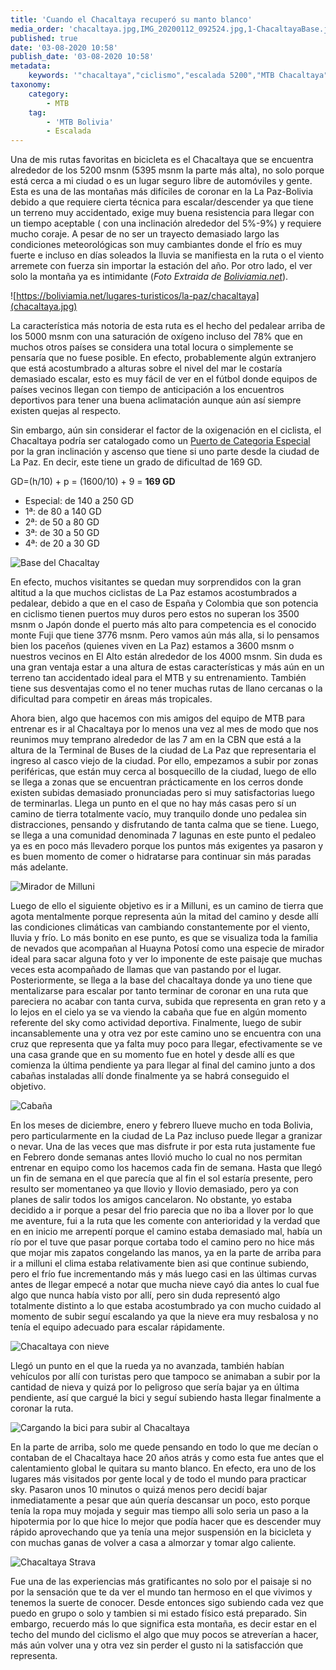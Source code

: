 ```yaml
---
title: 'Cuando el Chacaltaya recuperó su manto blanco'
media_order: 'chacaltaya.jpg,IMG_20200112_092524.jpg,1-ChacaltayaBase.jpg,3-milluni.jpg,2-ChacaltayaCabana.jpg,4-chacaltayaNieve2.jpg,4-chacaltayaNieve.jpg,Strava.jpg'
published: true
date: '03-08-2020 10:58'
publish_date: '03-08-2020 10:58'
metadata:
    keywords: '"chacaltaya","ciclismo","escalada 5200","MTB Chacaltaya"'
taxonomy:
    category:
        - MTB
    tag:
        - 'MTB Bolivia'
        - Escalada
---
```


Una de mis rutas favoritas en bicicleta es el Chacaltaya que se encuentra alrededor de los 5200 msnm (5395 msnm la parte más alta), no solo porque está cerca a mi ciudad o es un lugar seguro libre de automóviles y gente. Esta es una de las montañas más difíciles de coronar en la La Paz-Bolivia debido a que requiere cierta técnica para escalar/descender ya que tiene un terreno muy accidentado, exige muy buena resistencia para llegar con un tiempo aceptable ( con una inclinación alrededor del 5%-9%) y requiere mucho coraje.  A pesar de no ser un trayecto demasiado largo las condiciones meteorológicas son muy cambiantes donde el frío es muy fuerte e incluso en días soleados la lluvia se manifiesta en la ruta o el viento arremete con fuerza sin importar la estación del año. Por otro lado, el ver solo la montaña ya es intimidante (_Foto Extraida de [Boliviamia.net](https://boliviamia.net/lugares-turisticos/la-paz/chacaltaya)_).  

![https://boliviamia.net/lugares-turisticos/la-paz/chacaltaya](chacaltaya.jpg)

La característica más notoria de esta ruta es el hecho del pedalear arriba de los 5000 msnm con una saturación de oxígeno incluso del 78% que en muchos otros países se considera una total locura o simplemente se pensaría que no fuese posible. En efecto, probablemente algún extranjero que está acostumbrado a alturas sobre el nivel del mar le costaría demasiado escalar, esto es muy fácil de ver en el fútbol donde equipos de países vecinos llegan con tiempo de anticipación a los encuentros deportivos para tener una buena aclimatación aunque aún así siempre existen quejas al respecto. 

Sin embargo, aún sin considerar el factor de la oxigenación en el ciclista, el Chacaltaya podría ser catalogado como un [Puerto de Categoria Especial](https://es.wikipedia.org/wiki/Puerto_(monta%C3%B1a)) por la gran inclinación y ascenso que tiene si uno parte desde la ciudad de La Paz. En decir, este tiene un grado de dificultad de 169 GD. 

GD=(h/10) + p = (1600/10) + 9 = **169 GD**
* Especial: de 140 a 250 GD
* 1ª: de 80 a 140 GD
* 2ª: de 50 a 80 GD
* 3ª: de 30 a 50 GD
* 4ª: de 20 a 30 GD

![Base del Chacaltay](1-ChacaltayaBase.jpg)
 
En efecto, muchos visitantes se quedan muy sorprendidos con la gran altitud a la que muchos ciclistas de La Paz estamos acostumbrados a pedalear, debido a que en el caso de España y Colombia que son potencia en ciclismo tienen puertos muy duros pero estos no superan los 3500 msnm o Japón donde el puerto más alto para competencia es el conocido monte Fuji que tiene 3776 msnm. Pero vamos aún más alla, si lo pensamos bien los paceños (quienes viven en La Paz) estamos a 3600 msnm o nuestros vecinos en El Alto están alrededor de los 4000 msnm. Sin duda es una gran ventaja estar a una altura de estas características y más aún en un terreno tan accidentado ideal para el MTB y su entrenamiento. También tiene sus desventajas como el no tener muchas rutas de llano cercanas o la dificultad para competir en áreas más tropicales. 
 
 
Ahora bien, algo que hacemos con mis amigos del equipo de MTB para entrenar es ir al Chacaltaya por lo menos una vez al mes de modo que nos reunimos muy temprano alrededor de las 7 am en la CBN que está a la altura de la Terminal de Buses de la ciudad de La Paz que representaria el ingreso al casco viejo de la ciudad. Por ello, empezamos a subir por zonas periféricas, que están muy cerca al bosquecillo de la ciudad, luego de ello se llega a zonas que se encuentran prácticamente en los cerros donde existen subidas demasiado pronunciadas pero si muy satisfactorias luego de terminarlas. Llega un punto en el que no hay más casas pero sí un camino de tierra totalmente vacío, muy tranquilo donde uno pedalea sin distracciones, pensando y disfrutando de tanta calma que se tiene. Luego, se llega a una comunidad denominada 7 lagunas en este punto el pedaleo ya es en poco más llevadero porque los puntos más exigentes ya pasaron y es buen momento de comer o hidratarse para continuar sin más paradas más adelante. 

![Mirador de Milluni](3-milluni.jpg)

Luego de ello el siguiente objetivo es ir a Milluni, es un camino de tierra que agota mentalmente porque representa aún la mitad del camino y desde allí las condiciones climáticas van cambiando constantemente por el viento, lluvia y frío. Lo más bonito en ese punto, es que se visualiza toda la familia de nevados que acompañan al Huayna Potosí como una especie de mirador ideal para sacar alguna foto y ver lo imponente de este paisaje que muchas veces esta acompañado de llamas que van pastando por el lugar. Posteriormente,  se llega a la base del chacaltaya donde ya uno tiene que mentalizarse para escalar por tanto terminar de coronar en una ruta que pareciera no acabar con tanta curva, subida que representa en gran reto y a lo lejos en el cielo ya se va viendo la cabaña que fue en algún momento referente del sky como actividad deportiva. Finalmente, luego de subir incansablemente una y otra vez por este camino uno se encuentra con una cruz que representa que ya falta muy poco para llegar, efectivamente se ve una casa grande que en su momento fue en hotel y desde allí es que comienza la última pendiente ya para llegar al final del camino junto a dos cabañas instaladas allí donde finalmente ya se habrá conseguido el objetivo.

![Cabaña](2-ChacaltayaCabana.jpg)
 
En los meses de diciembre, enero y febrero llueve mucho en toda Bolivia, pero particularmente en la ciudad de La Paz incluso puede llegar a granizar o nevar. Una de las veces que mas disfrute ir por esta ruta justamente fue en Febrero donde semanas antes llovió mucho lo cual no nos permitan entrenar en equipo como los hacemos cada fin de semana. Hasta que llegó un fin de semana en el que parecía que al fin el sol estaría presente, pero resulto ser momentaneo ya que llovio y llovio demasiado, pero ya con planes de salir todos los amigos cancelaron. No obstante,  yo estaba decidido a ir porque a pesar del frio parecia que no iba a llover por lo que me aventure, fui a la ruta que les comente con anterioridad y la verdad que en en inicio me arrepentí porque el camino estaba demasiado mal, había un río por el tuve que pasar porque cortaba todo el camino pero no hice más que mojar mis zapatos congelando las manos, ya en la parte de arriba para ir a milluni el clima estaba relativamente bien asi que continue subiendo, pero el frío fue incrementando más y más luego casi en las últimas curvas antes de llegar empecé a notar que mucha nieve cayó dia antes lo cual fue algo que nunca había visto por allí, pero sin duda representó algo totalmente distinto a lo que estaba acostumbrado ya con mucho cuidado al momento de subir seguí escalando ya que la nieve era muy resbalosa y no tenía el equipo adecuado para escalar rápidamente.

![Chacaltaya con nieve](4-chacaltayaNieve.jpg)

Llegó un punto en el que la rueda ya no avanzada, también habían vehículos por allí con turistas pero que tampoco se animaban a subir por la cantidad de nieva y quizá por lo peligroso que sería bajar ya en última pendiente, así que cargué la bici y seguí subiendo hasta llegar finalmente a coronar la ruta. 

![Cargando la bici para subir al Chacaltaya](4-chacaltayaNieve2.jpg)

En la parte de arriba, solo me quede pensando en todo lo que me decían o contaban de el Chacaltaya hace 20 años atrás y como esta fue antes que el calentamiento global le quitara su manto blanco. En efecto, era uno de los lugares más visitados por gente local y de todo el mundo para practicar sky. Pasaron unos 10 minutos o quizá menos pero decidí bajar inmediatamente a pesar que aún quería descansar un poco, esto porque tenía la ropa muy mojada y seguir mas tiempo alli solo seria un paso a la hipotermia por lo que hice lo mejor que podía hacer que es descender muy rápido aprovechando que ya tenía una mejor suspensión en la bicicleta y con muchas ganas de volver a casa a almorzar y tomar algo caliente.
 
![Chacaltaya Strava](Strava.jpg?classes=center-block) 

Fue una de las experiencias más gratificantes no solo por el paisaje si no por la sensación que te da ver el mundo tan hermoso en el que vivimos y tenemos la suerte de conocer. Desde entonces sigo subiendo cada vez que puedo en grupo o solo y tambien si mi estado físico está preparado. Sin embargo, recuerdo más lo que significa esta montaña, es decir estar en el techo del mundo del ciclismo el algo que muy pocos se atreverían a hacer, más aún volver una y otra vez sin perder el gusto ni la satisfacción que representa.
